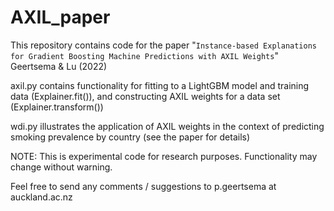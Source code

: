 # AXIL_paper

This repository contains code for the paper "`Instance-based Explanations for Gradient Boosting Machine Predictions with AXIL Weights`" Geertsema & Lu (2022)

axil.py contains functionality for fitting to a LightGBM model and training data (Explainer.fit()), and constructing AXIL weights for a data set (Explainer.transform())

wdi.py illustrates the application of AXIL weights in the context of predicting smoking prevalence by country (see the paper for details)

NOTE: This is experimental code for research purposes. Functionality may change without warning.

Feel free to send any comments / suggestions to p.geertsema at auckland.ac.nz
